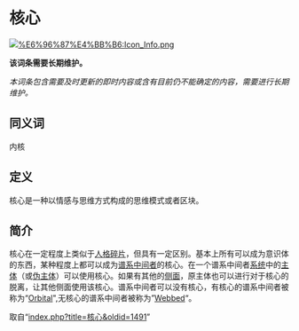 <!-- Source: 核心 -->

# 核心

![](images/thumb/0/00/Icon_Info.png/60px-Icon_Info.png)[%E6%96%87%E4%BB%B6:Icon_Info.png](%E6%96%87%E4%BB%B6:Icon_Info.png)

**该词条需要长期维护。**

_本词条包含需要及时更新的即时内容或含有目前仍不能确定的内容，需要进行长期维护。_

## 同义词

内核

## 定义

核心是一种以情感与思维方式构成的思维模式或者区块。

## 简介

核心在一定程度上类似于[人格碎片](%E7%A2%8E%E7%89%87)，但具有一定区别。基本上所有可以成为意识体的东西，某种程度上都可以成为[谱系中间者](Median)的核心。在一个谱系中间者[系统](%E7%B3%BB%E7%BB%9F)中的[主体](%E4%B8%BB%E4%BD%93)（或[伪主体](%E4%BC%AA%E4%B8%BB%E4%BD%93)）可以使用核心。如果有其他的[侧面](%E4%BE%A7%E9%9D%A2)，原主体也可以进行对于核心的脱离，让其他侧面使用该核心。谱系中间者可以没有核心，有核心的谱系中间者被称为“[Orbital](Orbital)",无核心的谱系中间者被称为”[Webbed](Webbed)“。

取自“[index.php?title=核心&oldid=1491](index.php?title=%E6%A0%B8%E5%BF%83&oldid=1491)”
